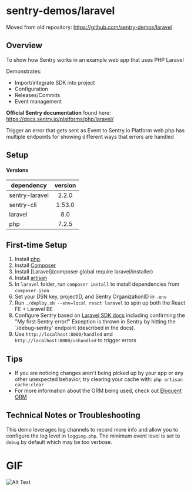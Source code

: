 # sentry-demos/laravel

Moved from old repository: https://github.com/sentry-demos/laravel

## Overview
To show how Sentry works in an example web app that uses PHP Laravel

Demonstrates:
- Import/integrate SDK into project
- Configuration
- Releases/Commits
- Event management

**Official Sentry documentation** found here:
https://docs.sentry.io/platforms/php/laravel/

Trigger an error that gets sent as Event to Sentry.io Platform
web.php has multiple endpoints for showing different ways that errors are handled

## Setup
#### Versions

| dependency      | version           
| ------------- |:-------------:| 
| sentry-laravel   | 2.2.0    |
| sentry-cli   | 1.53.0    |
| laravel | 8.0      |
| php   | 7.2.5     |

## First-time Setup
1. Install [php](https://www.php.net/downloads).
2. Install [Composer](https://getcomposer.org/download/)
3. Install [Laravel](composer global require laravel/installer)
4. Install [artisan](https://github.com/artisan-roaster-scope/artisan/releases/tag/v2.8.2)
5. In `laravel` folder, run `composer install` to install dependencies from `composer.json`
6. Set your DSN key, projectID, and Sentry OrganizationID in `.env`
7. Run `./deploy.sh --env=local react laravel` to spin up both the React FE + Laravel BE
8. Configure Sentry based on [Laravel SDK docs](https://docs.sentry.io/platforms/php/guides/laravel/) including confirming the "My first Sentry error!" Exception is thrown in Sentry by hitting the `/debug-sentry' endpoint (described in the docs).
9. Use `http://localhost:8000/handled` and `http://localhost:8000/unhandled` to trigger errors

## Tips
* If you are noticing changes aren't being picked up by your app or any other unexpected behavior, try clearing your cache with: `php artisan cache:clear`
* For more information about the ORM being used, check out [Eloquent ORM](https://laravel.com/docs/5.0/eloquent#introduction)

## Technical Notes or Troubleshooting
This demo leverages log channels to record more info and allow you
to configure the log level in `logging.php`.
The minimum event level is set to `debug` by default which may be
too verbose.

# GIF

![Alt Text](overview.gif)
